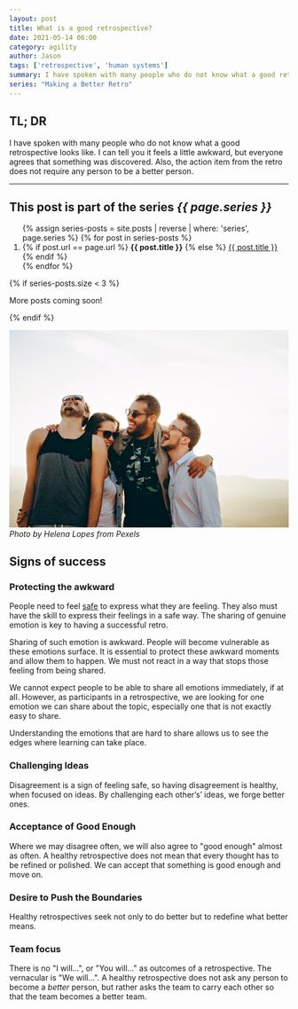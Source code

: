 ```yaml
---
layout: post
title: What is a good retrospective?
date: 2021-05-14 06:00
category: agility
author: Jason
tags: ['retrospective', 'human systems']
summary: I have spoken with many people who do not know what a good retrospective looks like. I can tell you it feels a little awkward, but everyone agrees that something was discovered. Also, the action item from the retro does not require any person to be a better person.
series: "Making a Better Retro"
---
```


## TL; DR

I have spoken with many people who do not know what a good retrospective looks like. I can tell you it feels a little awkward, but everyone agrees that something was discovered. Also, the action item from the retro does not require any person to be a better person.

---

<aside class="series">
  <h2>This post is part of the series <em>{{ page.series }}</em></h2>
  <ol>
    {% assign series-posts = site.posts | reverse | where: 'series', page.series %}
    {% for post in series-posts %}
    <li>
      {% if post.url == page.url %}
      <strong>{{ post.title }}</strong>
      {% else %}
      <a href="{{ site.baseurl }}{{ post.url }}">{{ post.title }}</a>
      {% endif %}
    </li>
    {% endfor %}
  </ol>
  {% if series-posts.size < 3 %}
  <p>More posts coming soon!</p>
  {% endif %}
</aside>

![Friends hanging out laughing](/assets/img/posts/2021/05/pexels-helena-lopes-708440.jpg "Good Times")
_Photo by Helena Lopes from Pexels_

## Signs of success

### Protecting the awkward

People need to feel [safe](https://web.mit.edu/curhan/www/docs/Articles/15341_Readings/Group_Performance/Edmondson%20Psychological%20safety.pdf) to express what they are feeling. They also must have the skill to express their feelings in a safe way. The sharing of genuine emotion is key to having a successful retro.

Sharing of such emotion is awkward. People will become vulnerable as these emotions surface. It is essential to protect these awkward moments and allow them to happen. We must not react in a way that stops those feeling from being shared.

We cannot expect people to be able to share all emotions immediately, if at all. However, as participants in a retrospective, we are looking for one emotion we can share about the topic, especially one that is not exactly easy to share.

Understanding the emotions that are hard to share allows us to see the edges where learning can take place.

### Challenging Ideas

Disagreement is a sign of feeling safe, so having disagreement is healthy, when focused on ideas. By challenging each other’s’ ideas, we forge better ones.

### Acceptance of Good Enough

Where we may disagree often, we will also agree to "good enough" almost as often. A healthy retrospective does not mean that every thought has to be refined or polished. We can accept that something is good enough and move on.

### Desire to Push the Boundaries

Healthy retrospectives seek not only to do better but to redefine what better means.

### Team focus

There is no "I will...", or "You will..." as outcomes of a retrospective. The vernacular is "We will...". A healthy retrospective does not ask any person to become a _better_ person, but rather asks the team to carry each other so that the team becomes a better team.
